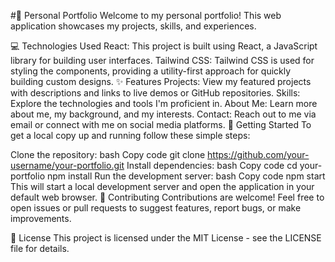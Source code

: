 #🌟 Personal Portfolio
Welcome to my personal portfolio! This web application showcases my projects, skills, and experiences.

💻 Technologies Used
React: This project is built using React, a JavaScript library for building user interfaces.
Tailwind CSS: Tailwind CSS is used for styling the components, providing a utility-first approach for quickly building custom designs.
✨ Features
Projects: View my featured projects with descriptions and links to live demos or GitHub repositories.
Skills: Explore the technologies and tools I'm proficient in.
About Me: Learn more about me, my background, and my interests.
Contact: Reach out to me via email or connect with me on social media platforms.
🚀 Getting Started
To get a local copy up and running follow these simple steps:

Clone the repository:
bash
Copy code
git clone https://github.com/your-username/your-portfolio.git
Install dependencies:
bash
Copy code
cd your-portfolio
npm install
Run the development server:
bash
Copy code
npm start
This will start a local development server and open the application in your default web browser.
🤝 Contributing
Contributions are welcome! Feel free to open issues or pull requests to suggest features, report bugs, or make improvements.

📝 License
This project is licensed under the MIT License - see the LICENSE file for details.
